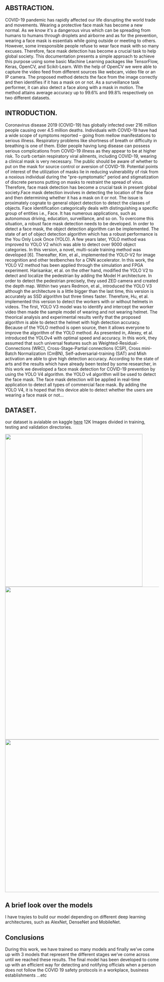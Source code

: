 ## ABSTRACTION.

COVID-19 pandemic has rapidly affected our life disrupting the world trade and movements. Wearing a protective face mask has become a new normal. As we know it's a dangerous 
virus which can be spreading from humans to humans through droplets and airborne and as for the prevention, wearing a face mask is essentials while going outside or meeting to others. 
However, some irresponsible people refuse to wear face mask with so many excuses. Therefore, face mask detection has become a crucial task to help global society. This 
documentation presents a simple approach to achieve this purpose using some basic Machine Learning packages like TensorFlow, Keras, OpenCV, and Scikit-Learn. With the help 
of OpenCV we were able to capture the video feed from different sources like webcam, video file or an IP camera. The proposed method detects the face from the image correctly 
and then identifies if it has a mask on or not. As a surveillance task performer, it can also detect a face along with a mask in motion. The method attains average accuracy up to 
99.6% and 99.8% respectively on two different datasets.

## INTRODUCTION.

Coronavirus disease 2019 (COVID-19) has globally infected over 216 million people causing  over 4.5 million deaths. Individuals with COVID-19 have had a wide scope of symptoms 
reported – going from mellow manifestations to serious illness. Respiratory problems like shortness of breath or difficulty in breathing is one of them. Elder people having lung disease 
can possess serious complications from COVID-19 illness as they appear to be at higher risk. To curb certain respiratory viral ailments, including COVID-19, wearing a clinical mask is very 
necessary. The public should be aware of whether to put on the mask for source control or aversion of COVID-19. Potential points of interest of the utilization of masks lie in reducing 
vulnerability of risk from a noxious individual during the "pre-symptomatic" period and stigmatization of discrete persons putting on masks to restraint the spread of virus. Therefore, 
face mask detection has become a crucial task in present global society.Face mask detection involves in detecting the location of the face and then determining 
whether it has a mask on it or not. The issue is proximately cognate to general object detection to detect the classes of objects. Face identification categorically deals with 
distinguishing a specific group of entities i.e., Face. It has numerous applications, such as autonomous driving, education, surveillance, and so on. To overcome this situation, a 
robust face mask detection needs to be developed. In order to detect a face mask, the object detection algorithm can be implemented. The state of art of object detection 
algorithm which has a robust performance is the You Only Look Once (YOLO). A few years later, YOLO method was improved to YOLO V2 which was able to detect over 9000 object 
categories. In this version, a novel, multi-scale training method was developed [6]. Thereafter, Kim, et al., implemented the YOLO-V2 for image recognition and other 
testbenches for a CNN accelerator. In this work, the YOLO V2 method has been applied through the simulation and FPGA experiment. Harisankar, et al. on the other hand, modified 
the YOLO V2 to detect and localize the pedestrian by adding the Model H architecture. In order to detect the pedestrian precisely, they used ZED camera and created the depth 
map. Within two years Redmon, et al., introduced the YOLO V3 although the architecture is a little bigger than the last time, this version is accurately as SSD algorithm but three times 
faster. Therefore, Hu, et al. implemented this version to detect the workers with or without helmets in videos. The first, YOLO V3 model was to identify and intercept the worker video 
then made the sample model of wearing and not wearing helmet. The theorical analysis and experimental results verify that the proposed algorithm is able to detect the helmet 
with high detection accuracy. Because of the YOLO method is open source, then it allows everyone to improve the algorithm of the YOLO method. As presented in, Alexey, et al. 
introduced the YOLOv4 with optimal speed and accuracy. In this work, they assumed that such universal features such as Weighted-Residual-Connections (WRC), Cross-Stage-Partial 
connections (CSP), Cross mini-Batch Normalization (CmBN), Self-adversarial-training (SAT) and Mish activation are able to give high detection accuracy. According to the state of 
arts and the results which have already been tested by some researcher, in this work we developed a face mask detection for COVID-19 prevention by using the YOLO V4 
algorithm. the YOLO v4 algorithm will be used to detect the face mask. The face mask detection will be applied in real-time application to detect all types of commercial face 
mask. By adding the YOLO V4, it is hoped that this device able to detect whether the users are wearing a face mask or not...

## DATASET.
our dataset is avialable on kaggle [here](https://www.kaggle.com/datasets/ashishjangra27/face-mask-12k-images-dataset)
    12K Images divided in training, testing and validation directories.

<p float="left">
<img src= "https://user-images.githubusercontent.com/84151016/179366324-836daaca-7dee-450a-b319-47f5fcf22d2f.png", width=450, height=500 />
<img src= "https://user-images.githubusercontent.com/84151016/179366346-5205c64f-97c8-4e15-aa78-f7518fc17e17.png", width=4500, height=500 />
<img src= "https://user-images.githubusercontent.com/84151016/179366377-4441b3fd-6bf2-4343-9634-fd09c5a8afe2.png", width=4500, height=500 />
</p>

## A brief look over the models
I have trayies to build our model depending on different deep learning architectures, such as AlexNet, DenseNet and MobileNet.


## Conclusions

During this work, we have trained so many models and finally we’ve come up with 3 models that represent the different stages we’ve come across until we reached these 
results. The final model has been developed to come up with an efficient way for detecting and notifying officials when a person does not follow the COVID 19 safety 
protocols in a workplace, business establishments …etc
